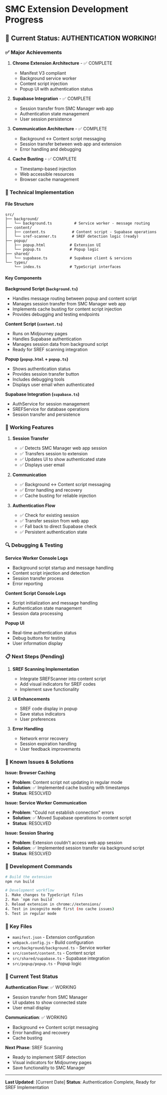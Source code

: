 # SMC Extension Development Progress

## 🎯 **Current Status: AUTHENTICATION WORKING!**

### **✅ Major Achievements**

1. **Chrome Extension Architecture** - ✅ COMPLETE
   - Manifest V3 compliant
   - Background service worker
   - Content script injection
   - Popup UI with authentication status

2. **Supabase Integration** - ✅ COMPLETE
   - Session transfer from SMC Manager web app
   - Authentication state management
   - User session persistence

3. **Communication Architecture** - ✅ COMPLETE
   - Background ↔ Content script messaging
   - Session transfer between web app and extension
   - Error handling and debugging

4. **Cache Busting** - ✅ COMPLETE
   - Timestamp-based injection
   - Web accessible resources
   - Browser cache management

### **🔧 Technical Implementation**

#### **File Structure**
```
src/
├── background/
│   └── background.ts          # Service worker - message routing
├── content/
│   ├── content.ts            # Content script - Supabase operations
│   └── sref-scanner.ts       # SREF detection logic (ready)
├── popup/
│   ├── popup.html           # Extension UI
│   └── popup.ts             # Popup logic
├── shared/
│   └── supabase.ts          # Supabase client & services
└── types/
    └── index.ts             # TypeScript interfaces
```

#### **Key Components**

**Background Script (`background.ts`)**
- Handles message routing between popup and content script
- Manages session transfer from SMC Manager web app
- Implements cache busting for content script injection
- Provides debugging and testing endpoints

**Content Script (`content.ts`)**
- Runs on Midjourney pages
- Handles Supabase authentication
- Manages session data from background script
- Ready for SREF scanning integration

**Popup (`popup.html` + `popup.ts`)**
- Shows authentication status
- Provides session transfer button
- Includes debugging tools
- Displays user email when authenticated

**Supabase Integration (`supabase.ts`)**
- AuthService for session management
- SREFService for database operations
- Session transfer and persistence

### **🚀 Working Features**

1. **Session Transfer**
   - ✅ Detects SMC Manager web app session
   - ✅ Transfers session to extension
   - ✅ Updates UI to show authenticated state
   - ✅ Displays user email

2. **Communication**
   - ✅ Background ↔ Content script messaging
   - ✅ Error handling and recovery
   - ✅ Cache busting for reliable injection

3. **Authentication Flow**
   - ✅ Check for existing session
   - ✅ Transfer session from web app
   - ✅ Fall back to direct Supabase check
   - ✅ Persistent authentication state

### **🔍 Debugging & Testing**

**Service Worker Console Logs**
- Background script startup and message handling
- Content script injection and detection
- Session transfer process
- Error reporting

**Content Script Console Logs**
- Script initialization and message handling
- Authentication state management
- Session data processing

**Popup UI**
- Real-time authentication status
- Debug buttons for testing
- User information display

### **📋 Next Steps (Pending)**

1. **SREF Scanning Implementation**
   - Integrate SREFScanner into content script
   - Add visual indicators for SREF codes
   - Implement save functionality

2. **UI Enhancements**
   - SREF code display in popup
   - Save status indicators
   - User preferences

3. **Error Handling**
   - Network error recovery
   - Session expiration handling
   - User feedback improvements

### **🐛 Known Issues & Solutions**

**Issue: Browser Caching**
- **Problem**: Content script not updating in regular mode
- **Solution**: ✅ Implemented cache busting with timestamps
- **Status**: RESOLVED

**Issue: Service Worker Communication**
- **Problem**: "Could not establish connection" errors
- **Solution**: ✅ Moved Supabase operations to content script
- **Status**: RESOLVED

**Issue: Session Sharing**
- **Problem**: Extension couldn't access web app session
- **Solution**: ✅ Implemented session transfer via background script
- **Status**: RESOLVED

### **🔧 Development Commands**

```bash
# Build the extension
npm run build

# Development workflow
1. Make changes to TypeScript files
2. Run `npm run build`
3. Reload extension in chrome://extensions/
4. Test in incognito mode first (no cache issues)
5. Test in regular mode
```

### **📁 Key Files**

- `manifest.json` - Extension configuration
- `webpack.config.js` - Build configuration
- `src/background/background.ts` - Service worker
- `src/content/content.ts` - Content script
- `src/shared/supabase.ts` - Supabase integration
- `src/popup/popup.ts` - Popup logic

### **🎯 Current Test Status**

**Authentication Flow**: ✅ WORKING
- Session transfer from SMC Manager
- UI updates to show connected state
- User email display

**Communication**: ✅ WORKING
- Background ↔ Content script messaging
- Error handling and recovery
- Cache busting

**Next Phase**: SREF Scanning
- Ready to implement SREF detection
- Visual indicators for Midjourney pages
- Save functionality to SMC Manager

---

**Last Updated**: [Current Date]
**Status**: Authentication Complete, Ready for SREF Implementation
